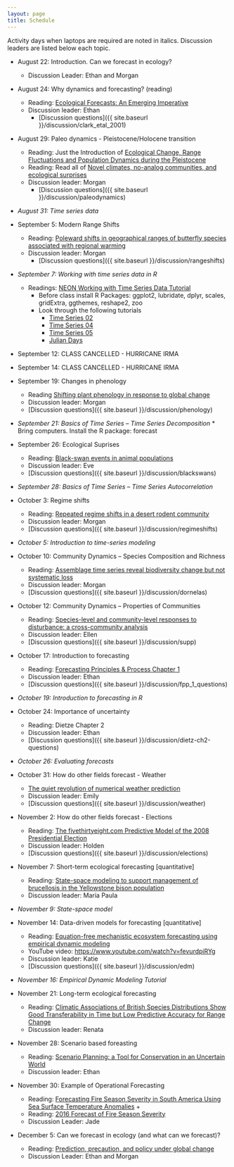 ```yaml
---
layout: page
title: Schedule
---
```

Activity days when laptops are required are noted in italics. Discussion leaders are listed below each topic.

* August 22: Introduction. Can we forecast in ecology?
    * Discussion Leader: Ethan and Morgan

* August 24: Why dynamics and forecasting? (reading)
    * Reading: [Ecological Forecasts: An Emerging Imperative](https://doi.org/10.1126/science.293.5530.657)
    * Discussion leader: Ethan
        * [Discussion questions]({{ site.baseurl }}/discussion/clark_etal_2001)

* August 29: Paleo dynamics - Pleistocene/Holocene transition
    * Reading: Just the Introduction of [Ecological Change, Range Fluctuations and Population Dynamics during the Pleistocene](https://doi.org/10.1016/j.cub.2009.06.030)
    * Reading: Read all of [Novel climates, no-analog communities, and ecological surprises](https://doi.org/10.1890/070037)
    * Discussion leader: Morgan
        * [Discussion questions]({{ site.baseurl }}/discussion/paleodynamics)
 
* *August 31: Time series data*

* September 5: Modern Range Shifts
    * Reading: [Poleward shifts in geographical ranges of butterfly species associated with regional warming](https://doi.org/10.1038/21181)
    * Discussion leader: Morgan
        * [Discussion questions]({{ site.baseurl }}/discussion/rangeshifts)
 
* *September 7: Working with time series data in R*
    * Readings: [NEON Working with Time Series Data Tutorial](http://neondataskills.org/tutorial-series/tabular-time-series/)
        * Before class install R Packages: ggplot2, lubridate, dplyr, scales, gridExtra, ggthemes, reshape2, zoo
        * Look through the following tutorials
            *  [Time Series 02](http://neondataskills.org/R/time-series-convert-date-time-class-POSIX/)
            *  [Time Series 04](http://neondataskills.org/R/time-series-subset-dplyr/)
            *  [Time Series 05](http://neondataskills.org/R/time-series-plot-ggplot/)
            *  [Julian Days](http://neondataskills.org/R/julian-day-conversion/)
 
* September 12: CLASS CANCELLED - HURRICANE IRMA
 
* September 14: CLASS CANCELLED - HURRICANE IRMA

* September 19: Changes in phenology
    * Reading [Shifting plant phenology in response to global change](https://doi.org/10.1016/j.tree.2007.04.003)
    * Discussion leader: Morgan
    * [Discussion questions]({{ site.baseurl }}/discussion/phenology)
     
* *September 21: Basics of Time Series – Time Series Decomposition*
      * Bring computers. Install the R package: forecast

* September 26: Ecological Suprises
    * Reading: [Black-swan events in animal populations](https://doi.org/10.1073/pnas.1611525114)
    * Discussion leader: Eve
    * [Discussion questions]({{ site.baseurl }}/discussion/blackswans)
     
* *September 28: Basics of Time Series – Time Series Autocorrelation*

* October 3: Regime shifts
    * Reading: [Repeated regime shifts in a desert rodent community](https://doi.org/10.1101/163931)
    * Discussion leader: Morgan
    * [Discussion questions]({{ site.baseurl }}/discussion/regimeshifts)
 
* *October 5: Introduction to time-series modeling*
 
* October 10: Community Dynamics – Species Composition and Richness 
    * Reading: [Assemblage time series reveal biodiversity change but not systematic loss](https://doi.org/10.1126/science.1248484)
    * Discussion leader: Morgan
    * [Discussion questions]({{ site.baseurl }}/discussion/dornelas)
       
* October 12: Community Dynamics – Properties of Communities
    * Reading: [Species-level and community-level responses to disturbance: a cross-community analysis](https://doi.org/10.1890/13-2250.1)
    * Discussion leader: Ellen
    * [Discussion questions]({{ site.baseurl }}/discussion/supp)

* October 17: Introduction to forecasting
    * Reading: [Forecasting Principles & Process Chapter 1](https://www.otexts.org/fpp/1)
    * Discussion leader: Ethan
    * [Discussion questions]({{ site.baseurl }}/discussion/fpp_1_questions)

* *October 19: Introduction to forecasting in R*

* October 24: Importance of uncertainty
    * Reading: Dietze Chapter 2
    * Discussion leader: Ethan
    * [Discussion questions]({{ site.baseurl }}/discussion/dietz-ch2-questions)
    
* *October 26: Evaluating forecasts*

* October 31:  How do other fields forecast - Weather
    * [The quiet revolution of numerical weather prediction](https://doi.org/10.1038/nature14956)
    * Discussion leader: Emily
    * [Discussion questions]({{ site.baseurl }}/discussion/weather)
    
* November 2: How do other fields forecast - Elections
    * Reading:
[The fivethirtyeight.com Predictive Model of the 2008 Presidential Election](https://www.causeweb.org/cause/archive/stats/STATS_50.pdf)
    * Discussion leader: Holden
    * [Discussion questions]({{ site.baseurl }}/discussion/elections)
     
* November 7:     Short-term ecological forecasting [quantitative]
    * Reading: [State-space modeling to support management of brucellosis in the Yellowstone bison population](https://doi.org/10.1890/14-1413.1) 
    * Discussion leader: Maria Paula
    
* *November 9: State-space model*

* November 14:     Data-driven models for forecasting [quantitative]
    * Reading: [Equation-free mechanistic ecosystem forecasting using empirical dynamic modeling](https://doi.org/10.1073/pnas.1417063112) 
    * YouTube video: https://www.youtube.com/watch?v=fevurdpiRYg
    * Discussion leader: Katie
	* [Discussion questions]({{ site.baseurl }}/discussion/edm)

* *November 16: Empirical Dynamic Modeling Tutorial*

* November 21: Long-term ecological forecasting
    * Reading: [Climatic Associations of British Species Distributions Show Good Transferability in Time but Low Predictive Accuracy for Range Change](http://dx.doi.org/10.1371/journal.pone.0040212) 
    * Discussion leader: Renata
    
* November 28:  Scenario based foreasting
    * Reading: [Scenario Planning: a Tool for Conservation in an Uncertain World](https://doi.org/10.1046/j.1523-1739.2003.01491.x)
    * Discussion leader: Ethan
 
* November 30: Example of Operational Forecasting
    * Reading: [Forecasting Fire Season Severity in South America Using Sea Surface Temperature Anomalies](https://doi.org/10.1126/science.1209472) +
    * Reading: [2016 Forecast of Fire Season Severity](http://www.ess.uci.edu/~amazonfirerisk/ForecastWeb/SAMFSS2016.html)
    * Discussion Leader: Jade

* December 5: Can we forecast in ecology (and what can we forecast)?
    * Reading: [Prediction, precaution, and policy under global change](https://doi.org/10.1126/science.1261824)
    * Discussion Leader: Ethan and Morgan


